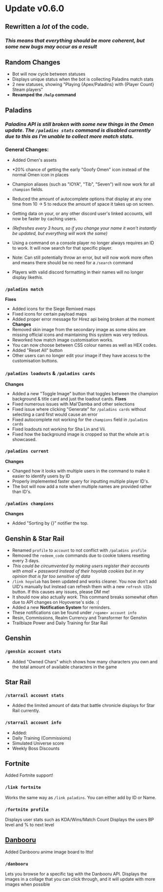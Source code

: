 # Update v0.6.0

## Rewritten a *lot* of the code.
### *This means that everything should be more coherent, but some new bugs may occur as a result*
## Random Changes
- Bot will now cycle between statuses
 - Displays unique status when the bot is collecting Paladins match stats
 - 2 new statuses, showing "Playing {Apex/Paladins} with {Player Count} Steam players"
- **Revamped the `/help` command**
## Paladins
### *Paladins API is still broken with some new things in the Omen update. The `/paladins stats` command is disabled currently due to this as I'm unable to collect more match stats.*
### General Changes:
- Added Omen's assets
 - *20% chance of getting the early "Goofy Omen" icon instead of the normal Omen icon in places

- Champion aliases (such as "IOYA", "Tib", "Seven") will now work for all `champion` fields.
- Reduced the amount of autocomplete options that display at any one time from 10 -> 5 to reduce the amount of space it takes up on screen.

- Getting data on your, or any other discord user's linked accounts, will now be faster by caching users.
 - *(Refreshes every 3 hours, so if you change your name it won't instantly be updated, but everything will work the same)*
- Using a command on a console player no longer always requires an ID to work. It will now search for that specific player. 
 - Note: Can still potentially throw an error, but will now work more often and means there should be no need for a `/search` command
- Players with valid discord formatting in their names will no longer display like*this*.
### `/paladins match`
**Fixes**  
- Added icons for the Siege Remixed maps
- Fixed icons for certain payload maps
- Added proper error message for Hirez api being broken at the moment  
**Changes**  
- Removed skin image from the secondary image as some skins are missing official icons and maintaining this system was very tedious.
- Reworked how match image customisation works.
 - You can now choose between CSS colour names as well as HEX codes.
 - Added "Reset All" button
 - Other users can no longer edit your image if they have access to the customisation buttons.
### `/paladins loadouts` & `/paladins cards`
**Changes**  
- Added a new "Toggle Image" button that toggles between the champion background & title card and just the loadout cards.
**Fixes**  
- Fixed numerous issues with Mal'Damba and other selections
- Fixed issue where clicking "Generate" for `/paladins cards` without selecting a card first would cause an error
- Fixed autocomplete not working for the `champions` field in `/paladins cards`
- Fixed loadouts not working for Sha Lin and Vii.
- Fixed how the background image is cropped so that the whole art is showcased.
### `/paladins current`
**Changes**  
- Changed how it looks with multiple users in the command to make it easier to identify users by ID
- Properly implemented faster query for inputting multiple player ID's.
 - The bot will now add a note when multiple names are provided rather than ID's.

### `/paladins champions`
**Changes**  
- Added "Sorting by {}" notifier the top.
## Genshin & Star Rail
- Renamed `profile` to `account` to not conflict with `/paladins profile`
- Removed the `redeem_code` commands due to cookie tokens resetting every 3 days.
 - *This could be circumvented by making users register their accounts with email + password instead of their hoyolab cookies but in my opinion that is far too sensitive of data*
- `/link hoyolab` has been updated and works cleaner. You now don't add UID's manually but instead can refresh them with a new `refresh UIDs` button. If this causes any issues, please DM me!
 - It should now also actually *work*. This command breaks somewhat often due to API changes on Hoyoverse's side. :(
- Added a new **Notification System** for reminders.
 - These notifications can be found under `/<game> account info`
 - Resin, Commissions, Realm Currency and Transformer for Genshin
 - Trailblaze Power and Daily Training for Star Rail
## Genshin
### `/genshin account stats`
- Added "Owned Chars" which shows how many characters you own and the total amount of available characters in the game
## Star Rail
### `/starrail account stats`
- Added the limited amount of data that battle chronicle displays for Star Rail currently.

### `/starrail account info`
- Added:
 - Daily Training (Commissions)
 - Simulated Universe score
 - Weekly Boss Discounts
## Fortnite
Added Fortnite support!
### `/link fortnite`
Works the same way as `/link paladins`. You can either add by ID or Name.

### `/fortnite profile`
Displays user stats such as KDA/Wins/Match Count
Displays the users BP level and % to next level

## [Danbooru](https://danbooru.donmai.us)
Added Danbooru anime image board to Itto!
### `/danbooru`
Lets you browse for a specific tag with the Danbooru API.
Displays the images in a collage that you can click through, and it will update with more images when possible
